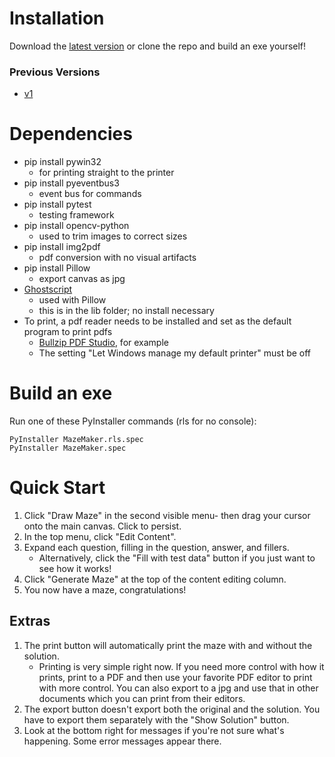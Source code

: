 # Installation
Download the [latest version](https://drive.google.com/uc?id=1D9o52jChc9EKH1Ec2zxtuO2BxzzAwUEs&export=download)
or clone the repo and build an exe yourself!

### Previous Versions

* [v1](https://drive.google.com/uc?id=1TMQoJ9FiQthlucI9lzC3EAXUf3-PJIf7&export=download)

# Dependencies
- pip install pywin32
  - for printing straight to the printer 
- pip install pyeventbus3
  - event bus for commands
- pip install pytest
  - testing framework
- pip install opencv-python
  - used to trim images to correct sizes
- pip install img2pdf
  - pdf conversion with no visual artifacts
- pip install Pillow 
  - export canvas as jpg
- [Ghostscript](https://www.ghostscript.com/download/gsdnld.html)
  - used with Pillow
  - this is in the lib folder; no install necessary
- To print, a pdf reader needs to be installed and set as the default program to print pdfs
  - [Bullzip PDF Studio](https://www.bullzip.com/products/stu/), for example
  - The setting "Let Windows manage my default printer" must be off
  
# Build an exe
Run one of these PyInstaller commands (rls for no console):
```commandline
PyInstaller MazeMaker.rls.spec
PyInstaller MazeMaker.spec
```

# Quick Start
1. Click "Draw Maze" in the second visible menu- then drag your cursor onto the main
   canvas. Click to persist.
2. In the top menu, click "Edit Content".
3. Expand each question, filling in the question, answer, and fillers.
   - Alternatively, click the "Fill with test data" button if you just want to see how
     it works!
4. Click "Generate Maze" at the top of the content editing column.
5. You now have a maze, congratulations!

## Extras
1. The print button will automatically print the maze with and without the solution.
   - Printing is very simple right now. If you need more control with how it prints,
     print to a PDF and then use your favorite PDF editor to print with more control.
     You can also export to a jpg and use that in other documents which you can print
     from their editors.
2. The export button doesn't export both the original and the solution. You have to
   export them separately with the "Show Solution" button.
3. Look at the bottom right for messages if you're not sure what's happening. Some
   error messages appear there.